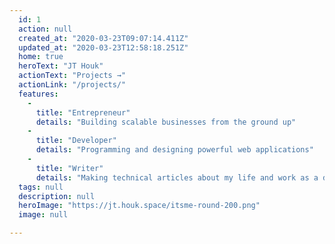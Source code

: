 ```yaml
---
  id: 1
  action: null
  created_at: "2020-03-23T09:07:14.411Z"
  updated_at: "2020-03-23T12:58:18.251Z"
  home: true
  heroText: "JT Houk"
  actionText: "Projects →"
  actionLink: "/projects/"
  features: 
    - 
      title: "Entrepreneur"
      details: "Building scalable businesses from the ground up"
    - 
      title: "Developer"
      details: "Programming and designing powerful web applications"
    - 
      title: "Writer"
      details: "Making technical articles about my life and work as a developer"
  tags: null
  description: null
  heroImage: "https://jt.houk.space/itsme-round-200.png"
  image: null

---
```



<Newsletter />